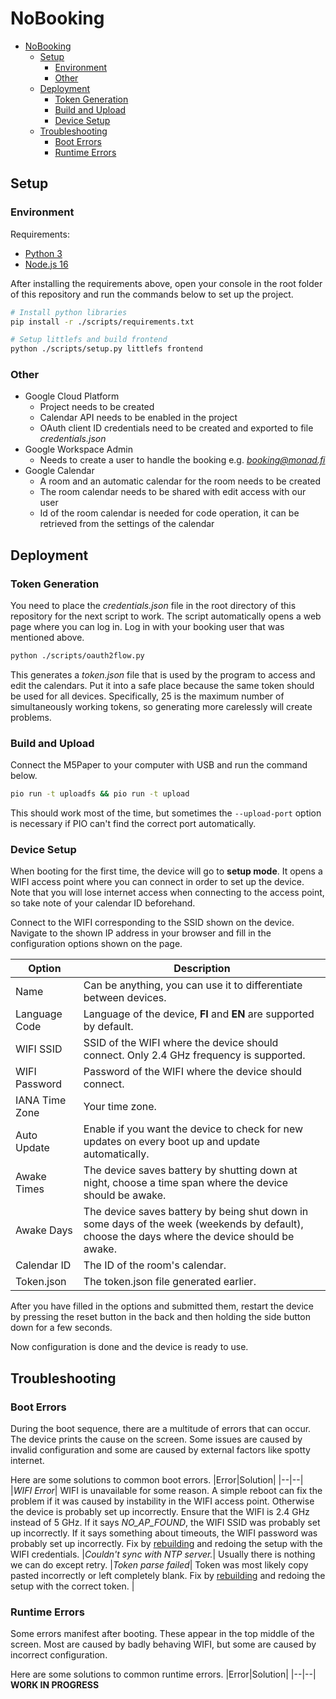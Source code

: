 # NoBooking

- [NoBooking](#nobooking)
  - [Setup](#setup)
    - [Environment](#environment)
    - [Other](#other)
  - [Deployment](#deployment)
    - [Token Generation](#token-generation)
    - [Build and Upload](#build-and-upload)
    - [Device Setup](#device-setup)
  - [Troubleshooting](#troubleshooting)
    - [Boot Errors](#boot-errors)
    - [Runtime Errors](#runtime-errors)

## Setup

### Environment
Requirements:
- [Python 3](https://www.python.org/downloads/)
- [Node.js 16](https://nodejs.org/en/download/)

After installing the requirements above, open your console in the root folder of this repository and run the commands below to set up the project.
```sh
# Install python libraries
pip install -r ./scripts/requirements.txt

# Setup littlefs and build frontend
python ./scripts/setup.py littlefs frontend
```

### Other
- Google Cloud Platform
  - Project needs to be created
  - Calendar API needs to be enabled in the project
  - OAuth client ID credentials need to be created and exported to file *credentials.json*
- Google Workspace Admin
  - Needs to create a user to handle the booking e.g. *booking@monad.fi*
- Google Calendar
  - A room and an automatic calendar for the room needs to be created
  - The room calendar needs to be shared with edit access with our user
  - Id of the room calendar is needed for code operation, it can be retrieved from the settings of the calendar

## Deployment

### Token Generation
You need to place the *credentials.json* file in the root directory of this repository for the next script to work. The script automatically opens a web page where you can log in. Log in with your booking user that was mentioned above.

```sh
python ./scripts/oauth2flow.py
```
This generates a *token.json* file that is used by the program to access and edit the calendars. Put it into a safe place because the same token should be used for all devices. Specifically, 25 is the maximum number of simultaneously working tokens, so generating more carelessly will create problems.

### Build and Upload
Connect the M5Paper to your computer with USB and run the command below.
```sh
pio run -t uploadfs && pio run -t upload
```
This should work most of the time, but sometimes the `--upload-port` option is necessary if PIO can't find the correct port automatically.

### Device Setup
When booting for the first time, the device will go to **setup mode**. It opens a WIFI access point where you can connect in order to set up the device. Note that you will lose internet access when connecting to the access point, so take note of your calendar ID beforehand.

Connect to the WIFI corresponding to the SSID shown on the device. Navigate to the shown IP address in your browser and fill in the configuration options shown on the page.

|Option|Description|
|--|--|
|Name| Can be anything, you can use it to differentiate between devices. |
|Language Code| Language of the device, **FI** and **EN** are supported by default. |
|WIFI SSID| SSID of the WIFI where the device should connect. Only 2.4 GHz frequency is supported. |
|WIFI Password| Password of the WIFI where the device should connect. |
|IANA Time Zone| Your time zone. |
|Auto Update| Enable if you want the device to check for new updates on every boot up and update automatically. <!-- TODO: add mention of manual updates when ready -->|
|Awake Times| The device saves battery by shutting down at night, choose a time span where the device should be awake. |
|Awake Days| The device saves battery by being shut down in some days of the week (weekends by default), choose the days where the device should be awake. |
|Calendar ID| The ID of the room's calendar. |
|Token.json| The token.json file generated earlier. |

After you have filled in the options and submitted them, restart the device by pressing the reset button in the back and then holding the side button down for a few seconds.

Now configuration is done and the device is ready to use.

## Troubleshooting

### Boot Errors

During the boot sequence, there are a multitude of errors that can occur. The device prints the cause on the screen. Some issues are caused by invalid configuration and some are caused by external factors like spotty internet.

Here are some solutions to common boot errors.
|Error|Solution|
|--|--|
|*WIFI Error*| WIFI is unavailable for some reason. A simple reboot can fix the problem if it was caused by instability in the WIFI access point. Otherwise the device is probably set up incorrectly. Ensure that the WIFI is 2.4 GHz instead of 5 GHz. If it says *NO_AP_FOUND*, the WIFI SSID was probably set up incorrectly. If it says something about timeouts, the WIFI password was probably set up incorrectly. Fix by [rebuilding](#build-and-Upload) and redoing the setup with the WIFI credentials.
|*Couldn't sync with NTP server.*| Usually there is nothing we can do except retry.
|*Token parse failed*| Token was most likely copy pasted incorrectly or left completely blank. Fix by [rebuilding](#build-and-Upload) and redoing the setup with the correct token. |

### Runtime Errors

Some errors manifest after booting. These appear in the top middle of the screen. Most are caused by badly behaving WIFI, but some are caused by incorrect configuration.

Here are some solutions to common runtime errors.
|Error|Solution|
|--|--|
**WORK IN PROGRESS**
<!-- TODO: More errors, e.g. not working tokens report issues after booting-->


<!--

FIXME: Custom localization won't actually work, because updates will overwrite the customized localization.json

## Localization
You can add your preferred language to the device. Languages using the latin alphabet should work easily. Other alphabets and right to left writing most likely won't work.

Tranlations are stored under the *data* directory in the *localization.json* file. There you should add your language code to the *supportedLanguages* list. After that you can add your translations in the same way as "FI" and "EN" items are added already.
-->




